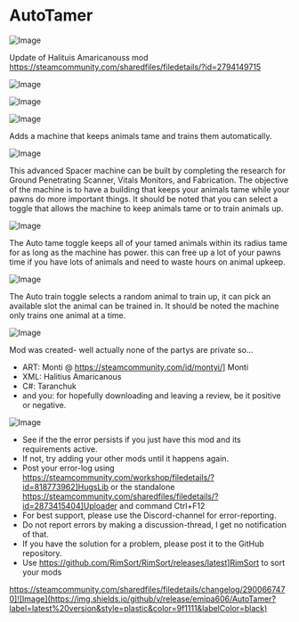 # AutoTamer

![Image](https://i.imgur.com/buuPQel.png)

Update of Halituis Amaricanouss mod
https://steamcommunity.com/sharedfiles/filedetails/?id=2794149715

![Image](https://i.imgur.com/pufA0kM.png)

	
![Image](https://i.imgur.com/Z4GOv8H.png)

![Image](https://imgur.com/1Wmirsv.png)

Adds a machine that keeps animals tame and trains them automatically.

![Image](https://imgur.com/QXvd4a5.png)

This advanced Spacer machine can be built by completing the research for Ground Penetrating Scanner, Vitals Monitors, and Fabrication. The objective of the machine is to have a building that keeps your animals tame while your pawns do more important things. It should be noted that you can select a toggle that allows the machine to keep animals tame or to train animals up.

![Image](https://imgur.com/nfOtKab.png)

The Auto tame toggle keeps all of your tamed animals within its radius tame for as long as the machine has power. this can free up a lot of your pawns time if you have lots of animals and need to waste hours on animal upkeep.

![Image](https://imgur.com/fHjRLoa.png)

The Auto train toggle selects a random animal to train up, it can pick an available slot the animal can be trained in. It should be noted the machine only trains one animal at a time.


![Image](https://imgur.com/jRpzgbS.png)

Mod was created- well actually none of the partys are private so...


-  ART: Monti @ https://steamcommunity.com/id/montyi/] Monti
-  XML: Halitius Amaricanous
-  C#: Taranchuk
-  and you: for hopefully downloading and leaving a review, be it positive or negative.

	
![Image](https://i.imgur.com/PwoNOj4.png)



-  See if the the error persists if you just have this mod and its requirements active.
-  If not, try adding your other mods until it happens again.
-  Post your error-log using https://steamcommunity.com/workshop/filedetails/?id=818773962]HugsLib or the standalone https://steamcommunity.com/sharedfiles/filedetails/?id=2873415404]Uploader and command Ctrl+F12
-  For best support, please use the Discord-channel for error-reporting.
-  Do not report errors by making a discussion-thread, I get no notification of that.
-  If you have the solution for a problem, please post it to the GitHub repository.
-  Use https://github.com/RimSort/RimSort/releases/latest]RimSort to sort your mods



https://steamcommunity.com/sharedfiles/filedetails/changelog/2900667470]![Image](https://img.shields.io/github/v/release/emipa606/AutoTamer?label=latest%20version&style=plastic&color=9f1111&labelColor=black)

